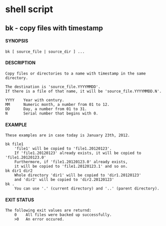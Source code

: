 # shell script
## bk - copy files with timestamp

#### SYNOPSIS
    bk [ source_file | source_dir ] ...  

#### DESCRIPTION
    Copy files or directories to a name with timestamp in the same directory.

    The destination is 'source_file.YYYYMMDD'.
    If there is a file of that name, it will be 'source_file.YYYYMMDD.N'.

    YYYY    Year with century.
    MM      Numeric month, a number from 01 to 12.
    DD      Day, a number from 01 to 31.
    N       Serial number that begins with 0.

#### EXAMPLE
    These examples are in case today is January 23th, 2012.

    bk file1
        'file1' will be copied to 'file1.20120123'.
        If 'file1.20120123' already exists, it will be copied to 'file1.20120123.0' 
        Furthermore, if 'file1.20120123.0' already exists,
        it will be copied to 'file1.20120123.1' and so on.
    bk dir1 dir2
        Whole directory 'dir1' will be copied to 'dir1.20120123'
        and 'dir2' will be copied to 'dir2.20120123'
    bk .
        You can use '.' (current directory) and '..' (parent directory).

#### EXIT STATUS
    The following exit values are returnd:  
        0    All files were backed up successfully.  
        >0   An error occured.
